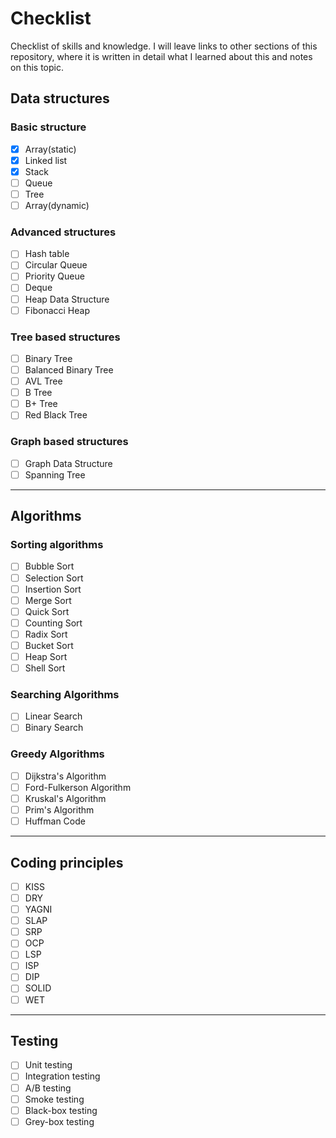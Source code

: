 # Checklist

Checklist of skills and knowledge. I will leave links to other sections of this repository, where it is written in detail what I learned about this and notes on this topic.

## Data structures

### Basic structure

- [x] Array(static)
- [x] Linked list
- [x] Stack
- [ ] Queue
- [ ] Tree
- [ ] Array(dynamic)

### Advanced structures

- [ ] Hash table
- [ ] Circular Queue
- [ ] Priority Queue
- [ ] Deque
- [ ] Heap Data Structure
- [ ] Fibonacci Heap

### Tree based structures

- [ ] Binary Tree
- [ ] Balanced Binary Tree
- [ ] AVL Tree
- [ ] B Tree
- [ ] B+ Tree
- [ ] Red Black Tree

### Graph based structures

- [ ] Graph Data Structure
- [ ] Spanning Tree

---

## Algorithms

### Sorting algorithms

- [ ] Bubble Sort
- [ ] Selection Sort
- [ ] Insertion Sort
- [ ] Merge Sort
- [ ] Quick Sort
- [ ] Counting Sort
- [ ] Radix Sort
- [ ] Bucket Sort
- [ ] Heap Sort
- [ ] Shell Sort

### Searching Algorithms

- [ ] Linear Search
- [ ] Binary Search

### Greedy Algorithms

- [ ] Dijkstra's Algorithm
- [ ] Ford-Fulkerson Algorithm
- [ ] Kruskal's Algorithm
- [ ] Prim's Algorithm
- [ ] Huffman Code

---

## Coding principles

- [ ] KISS
- [ ] DRY
- [ ] YAGNI
- [ ] SLAP
- [ ] SRP
- [ ] OCP
- [ ] LSP
- [ ] ISP
- [ ] DIP
- [ ] SOLID
- [ ] WET

<!-- - [ ] FOOBAR
- [ ] SNAFU
- [ ] ASAP
- [ ] FYI
- [ ] RTFM -->

---

## Testing

- [ ] Unit testing
- [ ] Integration testing
- [ ] A/B testing
- [ ] Smoke testing
- [ ] Black-box testing
- [ ] Grey-box testing
